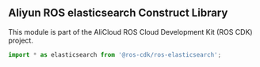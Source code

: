 ## Aliyun ROS elasticsearch Construct Library

This module is part of the AliCloud ROS Cloud Development Kit (ROS CDK) project.

```ts
import * as elasticsearch from '@ros-cdk/ros-elasticsearch';
```